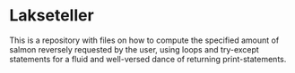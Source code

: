 # Lakseteller
This is a repository with files on how to compute the specified amount of salmon reversely requested by the user, using loops and try-except statements for a fluid
and well-versed dance of returning print-statements.
